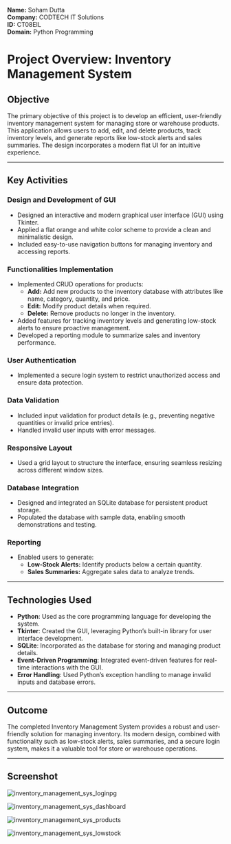 **Name:** Soham Dutta  
**Company:** CODTECH IT Solutions  
**ID:** CT08EIL  
**Domain:** Python Programming  

# Project Overview: Inventory Management System

## Objective
The primary objective of this project is to develop an efficient, user-friendly inventory management system for managing store or warehouse products. This application allows users to add, edit, and delete products, track inventory levels, and generate reports like low-stock alerts and sales summaries. The design incorporates a modern flat UI for an intuitive experience.

---

## Key Activities

### **Design and Development of GUI**
- Designed an interactive and modern graphical user interface (GUI) using Tkinter.
- Applied a flat orange and white color scheme to provide a clean and minimalistic design.
- Included easy-to-use navigation buttons for managing inventory and accessing reports.

### **Functionalities Implementation**
- Implemented CRUD operations for products:  
  - **Add:** Add new products to the inventory database with attributes like name, category, quantity, and price.  
  - **Edit:** Modify product details when required.  
  - **Delete:** Remove products no longer in the inventory.  
- Added features for tracking inventory levels and generating low-stock alerts to ensure proactive management.
- Developed a reporting module to summarize sales and inventory performance.

### **User Authentication**
- Implemented a secure login system to restrict unauthorized access and ensure data protection.

### **Data Validation**
- Included input validation for product details (e.g., preventing negative quantities or invalid price entries).
- Handled invalid user inputs with error messages.

### **Responsive Layout**
- Used a grid layout to structure the interface, ensuring seamless resizing across different window sizes.

### **Database Integration**
- Designed and integrated an SQLite database for persistent product storage.
- Populated the database with sample data, enabling smooth demonstrations and testing.

### **Reporting**
- Enabled users to generate:  
  - **Low-Stock Alerts:** Identify products below a certain quantity.  
  - **Sales Summaries:** Aggregate sales data to analyze trends.

---

## Technologies Used
- **Python**: Used as the core programming language for developing the system.  
- **Tkinter**: Created the GUI, leveraging Python’s built-in library for user interface development.  
- **SQLite**: Incorporated as the database for storing and managing product details.  
- **Event-Driven Programming**: Integrated event-driven features for real-time interactions with the GUI.  
- **Error Handling**: Used Python’s exception handling to manage invalid inputs and database errors.

---

## Outcome
The completed Inventory Management System provides a robust and user-friendly solution for managing inventory. Its modern design, combined with functionality such as low-stock alerts, sales summaries, and a secure login system, makes it a valuable tool for store or warehouse operations.

---

## Screenshot
![inventory_management_sys_loginpg](https://github.com/user-attachments/assets/71f6167a-ddad-4052-8e55-0cad39d0d895)

![inventory_management_sys_dashboard](https://github.com/user-attachments/assets/a073cdcb-97f7-44a7-92dd-2212ce2880a5)

![inventory_management_sys_products](https://github.com/user-attachments/assets/c5b77448-eacf-45a1-9643-6217122e70d8)

![inventory_management_sys_lowstock](https://github.com/user-attachments/assets/1662465a-1549-4a21-bee6-96ee0dbe2332)
